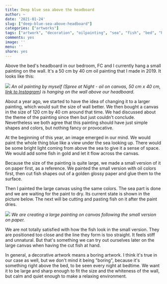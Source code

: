 ```yaml
---
title: Deep blue sea above the headboard
author: ~
date: '2021-01-24'
slug: ["deep-blue-sea-above-headboard"]
categories: ["artworks"]
tags: ["artwork", "decoration", "oilpainting", "sea", "fish", "bed", "headboard", "bedroom"]
comments: yes
image: ''
menu: ''
share: yes
---
```


Above the bed's headboard in our bedroom, FC and I currently hang a small painting on the wall. It's a 50 cm by 40 cm oil painting that I made in 2019. It looks like this:

![](/images/2021-01-24-deep-blue-sea-above-the-headboard/current-wall-above-headboard.jpg)
*An oil painting by myself (Spree at Night - oil on canvas, 50 cm x 40 cm, [link to Instagram](https://www.instagram.com/p/BxKQx0enx7m/?utm_source=ig_web_copy_link)) is hanging on the wall above our headboard.*

About a year ago, we started to have the idea of changing it to a larger painting, which would suit the size of wall better. We then bought a canvas in the size of 120 cm by 40 cm around that time. We had discussed about the theme of the painting since then but just couldn't conclude. Nevertheless we both agree that this painting should have just simple shapes and colors, but nothing fancy or provocative.

At the beginning of this year, an image emerged in our mind. We would paint the whole thing blue like a view under the sea looking up. There would be some bright light coming from above the sea to give it a sense of space. We would add some fish in gold and let it flow across the canvas.

Because the size of the painting is quite large, we made a small version of it on paper first, as a reference. We painted the small version with oil colors first, then cut fish shapes out of a golden glossy paper and glue them to the surface.

Then I painted the large canvas using the same colors. The sea part is done and we are waiting for the paint to dry. Its current state is shown in the picture below. The next will be cutting and pasting fish on it after the paint dries.

![](/images/2021-01-24-deep-blue-sea-above-the-headboard/deep-blue-sea-fish.jpg)
*We are creating a large painting on canvas following the small version on paper.*

We are not totally satisfied with how the fish look in the small version. They are positioned too close and the line they form is too straight. It feels stiff and unnatural. But that's something we can try out ourselves later on the large canvas when having the cut fish at hand.

In general, a decorative artwork means a boring artwork. I think it's true in our case as well, but we don't mind it being "boring", because it's something right above the bed, to be seen every night at bedtime. We want it to be large and sharp enough to fit the size and the whiteness of the wall, but calm and quiet enough to make a relaxing environment.
